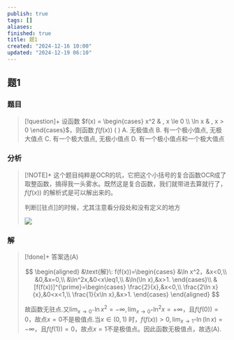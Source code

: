 ```yaml
---
publish: true
tags: []
aliases: 
finished: true
title: 题1
created: "2024-12-16 10:00"
updated: "2024-12-19 06:10"
---
```

## 题1
### 题目
> [!question]+
> 设函数 $f(x) = \begin{cases} x^2 & , x \le 0 \\ \ln x & , x > 0 \end{cases}$，则函数 $f(f(x))$ ( )
> A. 无极值点
> B. 有一个极小值点, 无极大值点
> C. 有一个极大值点, 无极小值点
> D. 有一个极小值点和一个极大值点
### 分析
> [!NOTE]+
> 这个题目纯粹是OCR的坑，它把这个小括号的复合函数OCR成了取整函数，搞得我一头雾水。既然这是复合函数，我们就带进去算就行了，$f(f(x))$ 的解析式是可以解出来的。
> 
> 判断[[驻点]]的时候，尤其注意看分段处和没有定义的地方
> 
> ![](https://img.hwenyi.live/202412191411963.webp)
### 解
> [!done]+
> 答案选(A)
> 
> $$
> \begin{aligned}
> &\text{解}\: f(f(x))=\begin{cases}
> &\ln x^2，&x<0,\\
> &0,&x=0,\\
> &\ln^2x,&0<x\leq1,\\
> &\ln(\ln x),&x>1.
> \end{cases}\\
> &[f(f(x))]^{\prime}=\begin{cases}
> \frac{2}{x},&x<0,\\
> \frac{2\ln x}{x},&0<x<1,\\
> \frac{1}{x\ln x},&x>1.
> \end{cases}
> \end{aligned}
> $$
> 
> 故函数无驻点.又$\lim_{x\to0^{-}}\ln x^2=-\infty,\lim_{x\to0^{+}}\ln^{2}x=+\infty$，且$f(f(0))=0$，故点$x=0$不是极值点.当$x\in(0,1)$ 时，$f(f(x))>0,\lim_{x\to1^{+}}\ln(\ln x)=-\infty$，且$f(f(1))=0$，故点$x=1$不是极值点。因此函数无极值点，故选(A).